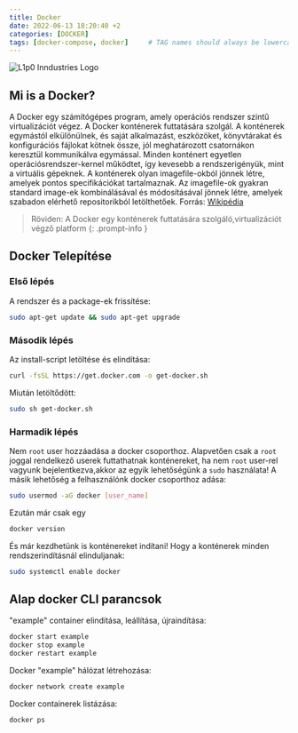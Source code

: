 ```yaml
---
title: Docker
date: 2022-06-13 18:20:40 +2
categories: [DOCKER]
tags: [docker-compose, docker]     # TAG names should always be lowercase
---
```


![L1p0 Inndustries Logo](https://i.imgur.com/JeX5nMc.png)

## Mi is a Docker?

A Docker egy számítógépes program, amely operációs rendszer szintű virtualizációt végez.
A Docker konténerek futtatására szolgál. A konténerek egymástól elkülönülnek, és saját alkalmazást, eszközöket, könyvtárakat és konfigurációs fájlokat kötnek össze, jól meghatározott csatornákon keresztül kommunikálva egymással.
Minden konténert egyetlen operációsrendszer-kernel működtet, így kevesebb a rendszerigényük, mint a virtuális gépeknek. A konténerek olyan imagefile-okból jönnek létre, amelyek pontos specifikációkat tartalmaznak.
Az imagefile-ok gyakran standard image-ek kombinálásával és módosításával jönnek létre, amelyek szabadon elérhető repositorikból letölthetőek.
Forrás: [Wikipédia](https://hu.wikipedia.org/wiki/Docker_(szoftver))

> Röviden: A Docker egy konténerek futtatására szolgáló,virtualizációt végző platform
{: .prompt-info }

## Docker Telepítése

### Első lépés

A rendszer és a package-ek frissítése:
```bash
sudo apt-get update && sudo apt-get upgrade
```

### Második lépés

Az install-script letöltése és elindítása:
```bash
curl -fsSL https://get.docker.com -o get-docker.sh
```
Miután letöltődött:
```bash
sudo sh get-docker.sh
```

### Harmadik lépés

Nem `root` user hozzáadása a docker csoporthoz.
Alapvetően csak a `root` joggal rendelkező userek futtathatnak konténereket,
ha nem `root` user-rel vagyunk bejelentkezva,akkor az egyik lehetőségünk a `sudo` használata!
A másik lehetőség a felhasználónk docker csoporthoz adása:

```bash
sudo usermod -aG docker [user_name]
```

Ezután már csak egy
```bash
docker version
```

És már kezdhetünk is konténereket indítani!
Hogy a konténerek minden rendszerindításnál elinduljanak:
```bash
sudo systemctl enable docker
```

## Alap docker CLI parancsok

"example" container elindítása, leállítása, újraindítása:

```bash
docker start example
docker stop example
docker restart example
```

Docker "example" hálózat létrehozása:

```bash
docker network create example
```

Docker containerek listázása:

```bash
docker ps
```





